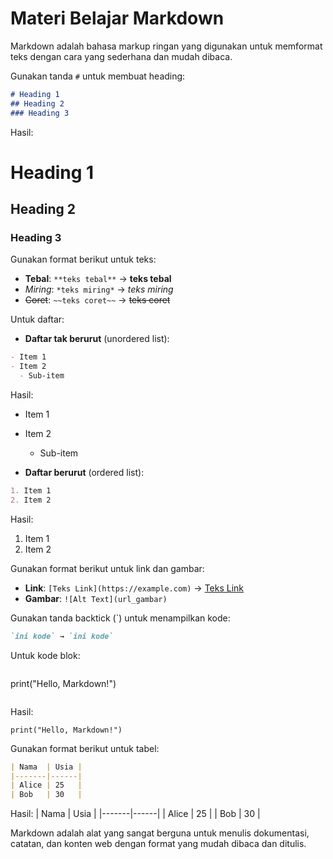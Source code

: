 # Materi Belajar Markdown

Markdown adalah bahasa markup ringan yang digunakan untuk memformat teks dengan cara yang sederhana dan mudah dibaca.

Gunakan tanda `#` untuk membuat heading:
```markdown
# Heading 1
## Heading 2
### Heading 3
```
Hasil:
# Heading 1
## Heading 2
### Heading 3

Gunakan format berikut untuk teks:
- **Tebal**: `**teks tebal**` → **teks tebal**
- *Miring*: `*teks miring*` → *teks miring*
- ~~Coret~~: `~~teks coret~~` → ~~teks coret~~


Untuk daftar:
- **Daftar tak berurut** (unordered list):
```markdown
- Item 1
- Item 2
  - Sub-item
```
Hasil:
- Item 1
- Item 2
  - Sub-item

- **Daftar berurut** (ordered list):
```markdown
1. Item 1
2. Item 2
```
Hasil:
1. Item 1
2. Item 2

Gunakan format berikut untuk link dan gambar:
- **Link**: `[Teks Link](https://example.com)` → [Teks Link](https://example.com)
- **Gambar**: `![Alt Text](url_gambar)`

Gunakan tanda backtick (`) untuk menampilkan kode:
```markdown
`ini kode` → `ini kode`
```
Untuk kode blok:
```markdown
```
print("Hello, Markdown!")
```
```
Hasil:
```
print("Hello, Markdown!")
```

Gunakan format berikut untuk tabel:
```markdown
| Nama  | Usia |
|-------|------|
| Alice | 25   |
| Bob   | 30   |
```
Hasil:
| Nama  | Usia |
|-------|------|
| Alice | 25   |
| Bob   | 30   |

Markdown adalah alat yang sangat berguna untuk menulis dokumentasi, catatan, dan konten web dengan format yang mudah dibaca dan ditulis.
